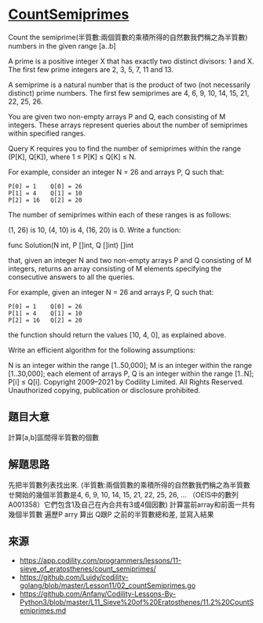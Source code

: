 # [CountSemiprimes](https://app.codility.com/programmers/lessons/11-sieve_of_eratosthenes/count_semiprimes/)
Count the semiprime(半質數:兩個質數的乘積所得的自然數我們稱之為半質數) numbers in the given range [a..b]

A prime is a positive integer X that has exactly two distinct divisors: 1 and X. The first few prime integers are 2, 3, 5, 7, 11 and 13.

A semiprime is a natural number that is the product of two (not necessarily distinct) prime numbers. The first few semiprimes are 4, 6, 9, 10, 14, 15, 21, 22, 25, 26.

You are given two non-empty arrays P and Q, each consisting of M integers. These arrays represent queries about the number of semiprimes within specified ranges.

Query K requires you to find the number of semiprimes within the range (P[K], Q[K]), where 1 ≤ P[K] ≤ Q[K] ≤ N.

For example, consider an integer N = 26 and arrays P, Q such that:

    P[0] = 1    Q[0] = 26
    P[1] = 4    Q[1] = 10
    P[2] = 16   Q[2] = 20
The number of semiprimes within each of these ranges is as follows:

(1, 26) is 10,
(4, 10) is 4,
(16, 20) is 0.
Write a function:

func Solution(N int, P []int, Q []int) []int

that, given an integer N and two non-empty arrays P and Q consisting of M integers, returns an array consisting of M elements specifying the consecutive answers to all the queries.

For example, given an integer N = 26 and arrays P, Q such that:

    P[0] = 1    Q[0] = 26
    P[1] = 4    Q[1] = 10
    P[2] = 16   Q[2] = 20
the function should return the values [10, 4, 0], as explained above.

Write an efficient algorithm for the following assumptions:

N is an integer within the range [1..50,000];
M is an integer within the range [1..30,000];
each element of arrays P, Q is an integer within the range [1..N];
P[i] ≤ Q[i].
Copyright 2009–2021 by Codility Limited. All Rights Reserved. Unauthorized copying, publication or disclosure prohibited.


## 題目大意
計算[a,b]區間得半質數的個數

## 解題思路
先把半質數列表找出來. 
(半質數:兩個質數的乘積所得的自然數我們稱之為半質數ㄝ開始的幾個半質數是4, 6, 9, 10, 14, 15, 21, 22, 25, 26, ... （OEIS中的數列A001358）它們包含1及自己在內合共有3或4個因數)
計算當前array和前面一共有幾個半質數
遍歷P arry 算出 Q跟P 之前的半質數總和差, 並寫入結果


## 來源
* https://app.codility.com/programmers/lessons/11-sieve_of_eratosthenes/count_semiprimes/
* https://github.com/Luidy/codility-golang/blob/master/Lesson11/02_countSemiprimes.go
* https://github.com/Anfany/Codility-Lessons-By-Python3/blob/master/L11_Sieve%20of%20Eratosthenes/11.2%20CountSemiprimes.md